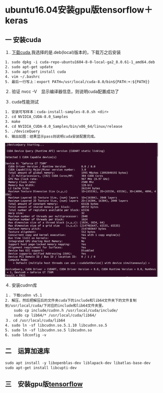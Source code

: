 # ubuntu16.04安装gpu版tensorflow＋keras

## 一 安装cuda

１. [下载cuda](https://developer.nvidia.com/cuda-downloads),我选择的是.deb(local)版本的，下载万之后安装

	1. sudo dpkg -i cuda-repo-ubuntu1604-8-0-local-ga2_8.0.61-1_amd64.deb
	2. sudo apt-get update
	3. sudo apt-get install cuda
	4. vim ~/.bashrc
	5. 最后一行写上：export PATH=/usr/local/cuda-8.0/bin${PATH:+:${PATH}}

２. 验证 nvcc -V　显示编译器信息，则说明cuda配置成功了

３. cuda性能测试

	1. 安装可写样本：cuda-install-samples-8.0.sh <dir>
	2. cd NVIDIA_CUDA-8.0_Samples
	3. make
	4. cd NVIDIA_CUDA-8.0_Samples/bin/x86_64/linux/release
	5. ./deviceQuery
	6. 输出如图：结果显示pass则说明cuda安装配置完成。

![](../pics/verifycuda.png)

４. 安装cudnn库

	１. 下载cudnn v5.1
	2. 解压，然后把解压后的文件夹cuda下的include和lib64文件夹下的文件复制到/usr/local/cuda/下对应的include和lib64文件夹里。
		sudo cp include/cudnn.h /usr/local/cuda/include/
		sudo cp lib64/* /usr/local/cuda/lib64/
	３. cd /usr/local/cuda/lib64
	4. sudo ln -sf libcudnn.so.5.1.10 libcudnn.so.5
	5. sudo ln -sf libcudnn.so.5 libcudnn.so
	6. sudo ldconfig -v

## 二　运算加速库

	sudo apt install -y libopenblas-dev liblapack-dev libatlas-base-dev
	sudo apt-get install libcupti-dev

## 三　安装gpu版[tensorflow][]






  [tensorflow]: https://www.tensorflow.org/install/install_linux#InstallingAnaconda
